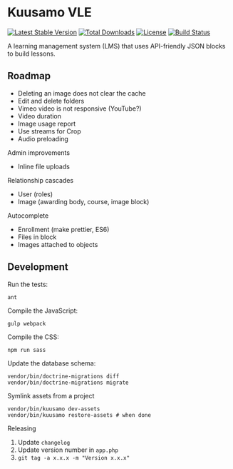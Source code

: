 Kuusamo VLE
===========

[![Latest Stable Version](https://poser.pugx.org/kuusamo/core/v)](//packagist.org/packages/kuusamo/core)
[![Total Downloads](https://poser.pugx.org/kuusamo/core/downloads)](//packagist.org/packages/kuusamo/core)
[![License](https://poser.pugx.org/kuusamo/core/license)](//packagist.org/packages/kuusamo/core)
[![Build Status](https://app.travis-ci.com/kuusamo/core.svg?branch=master&status=passed)](https://app.travis-ci.com/github/kuusamo/core)

A learning management system (LMS) that uses API-friendly JSON blocks to build lessons.


Roadmap
-------

* Deleting an image does not clear the cache
* Edit and delete folders
* Vimeo video is not responsive (YouTube?)
* Video duration
* Image usage report
* Use streams for Crop
* Audio preloading

Admin improvements

* Inline file uploads

Relationship cascades

* User (roles)
* Image (awarding body, course, image block)

Autocomplete

* Enrollment (make prettier, ES6)
* Files in block
* Images attached to objects


Development
-----------

Run the tests:

    ant

Compile the JavaScript:

    gulp webpack

Compile the CSS:

    npm run sass

Update the database schema:

    vendor/bin/doctrine-migrations diff
    vendor/bin/doctrine-migrations migrate

Symlink assets from a project

    vendor/bin/kuusamo dev-assets
    vendor/bin/kuusamo restore-assets # when done

Releasing

1. Update `changelog`
2. Update version number in `app.php`
3. `git tag -a x.x.x -m "Version x.x.x"`
